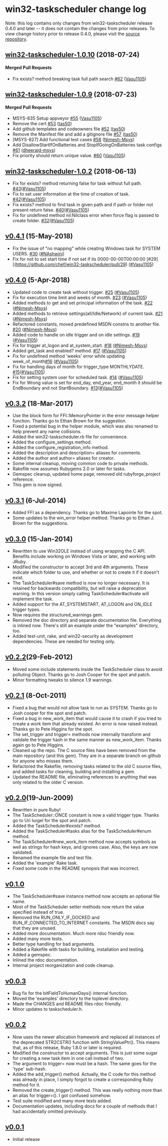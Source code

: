 # win32-taskscheduler change log

Note: this log contains only changes from win32-taskscheduler release 0.4.0 and later
-- it does not contain the changes from prior releases. To view change history
prior to release 0.4.0, please visit the [source repository](https://github.com/chef/win32-taskscheduler/commits).

<!-- latest_release -->
<!-- latest_release -->

<!-- release_rollup -->
<!-- release_rollup -->

<!-- latest_stable_release -->
## [win32-taskscheduler-1.0.10](https://github.com/chef/win32-taskscheduler/tree/win32-taskscheduler-1.0.10) (2018-07-24)

#### Merged Pull Requests
- Fix exists? method breaking task full path search [#62](https://github.com/chef/win32-taskscheduler/pull/62) ([Vasu1105](https://github.com/Vasu1105))
<!-- latest_stable_release -->

## [win32-taskscheduler-1.0.9](https://github.com/chef/win32-taskscheduler/tree/win32-taskscheduler-1.0.9) (2018-07-23)

#### Merged Pull Requests
- MSYS-835 Setup appveyor [#55](https://github.com/chef/win32-taskscheduler/pull/55) ([Vasu1105](https://github.com/Vasu1105))
- Remove the cert [#53](https://github.com/chef/win32-taskscheduler/pull/53) ([tas50](https://github.com/tas50))
- Add github templates and codeowners file [#52](https://github.com/chef/win32-taskscheduler/pull/52) ([tas50](https://github.com/tas50))
- Remove the Manifest file and add a gitignore file [#57](https://github.com/chef/win32-taskscheduler/pull/57) ([tas50](https://github.com/tas50))
- [MSYS-827] Add functional test cases  [#58](https://github.com/chef/win32-taskscheduler/pull/58) ([Nimesh-Msys](https://github.com/Nimesh-Msys))
- Add DisallowStartIfOnBatteries and StopIfGoingOnBatteries task configs [#61](https://github.com/chef/win32-taskscheduler/pull/61) ([dheerajd-msys](https://github.com/dheerajd-msys))
- Fix priority should return unique value. [#60](https://github.com/chef/win32-taskscheduler/pull/60) ([Vasu1105](https://github.com/Vasu1105))

## [win32-taskscheduler-1.0.2](https://github.com/chef/win32-taskscheduler/tree/win32-taskscheduler-1.0.2) (2018-06-13)
- Fix for exists? method returning false for task without full path. [#43](https://github.com/chef/win32-taskscheduler/pull/43)([#Vasu1105](https://github.com/Vasu1105))
- Fix to set user information at the time of creation of task. [#42](https://github.com/chef/win32-taskscheduler/pull/42)([#Vasu1105](https://github.com/Vasu1105))
- Fix exists? method to find task in given path and if path or folder not present return false. [#40](https://github.com/chef/win32-taskscheduler/pull/40)([#Vasu1105](https://github.com/Vasu1105))
- Fix for undefined method nil:Nilclass error when force flag is passed to create folder. [#32](https://github.com/chef/win32-taskscheduler/pull/32)([#Vasu1105](https://github.com/Vasu1105))

## [v0.4.1](https://github.com/chef/win32-taskscheduler/tree/win32-taskscheduler-0.4.1) (15-May-2018)
- Fix the issue of "no mapping" while creating Windows task for SYSTEM USERS. [#30](https://github.com/chef/win32-taskscheduler/pull/30) ([#NAshwini](https://github.com/NAshwini))
- Fix for not to set start time if not set if its 0000-00-00T00:00:00 [#29][(https://github.com/chef/win32-taskscheduler/pull/29) ([#Vasu1105](https://github.com/Vasu1105))


## [v0.4.0](https://github.com/chef/win32-taskscheduler/tree/win32-taskscheduler-0.4.0) (5-Apr-2018)
- Updated code to create task without trigger. [#25](https://github.com/chef/win32-taskscheduler/pull/25) ([#Vasu1105](https://github.com/Vasu1105))
- Fix for execution time limit and weeks of month. [#23](https://github.com/chef/win32-taskscheduler/pull/23) ([#Vasu1105](https://github.com/Vasu1105))
- Added methods to get and set principal information of the task. [#22](https://github.com/chef/win32-taskscheduler/pull/22) ([#Nimesh-Msys](https://github.com/Nimesh-Msys))
- Added methods to retrieve settings(all/Idle/Network) of current task. [#21](https://github.com/chef/win32-taskscheduler/pull/21) ([#Nimesh-Msys](https://github.com/Nimesh-Msys))
- Refactored constants, moved predefined MSDN constns to another file. [#20](https://github.com/chef/win32-taskscheduler/pull/20) ([#Nimesh-Msys](https://github.com/Nimesh-Msys))
- Added code to handle on idle trigger and on idle settings. [#19](https://github.com/chef/win32-taskscheduler/pull/19) ([#Vasu1105](https://github.com/Vasu1105))
- Fix for trigger at_logon and at_system_start. [#18](https://github.com/chef/win32-taskscheduler/pull/18) ([#Nimesh-Msys](https://github.com/Nimesh-Msys))
- Added get_task and enabled? method. [#17](https://github.com/chef/win32-taskscheduler/pull/17) ([#Vasu1105](https://github.com/Vasu1105))
- Fix for undefined method 'weeks' error while updating week_of_month[#16](https://github.com/chef/win32-taskscheduler/pull/16) ([#Vasu1105](https://github.com/Vasu1105))
- Fix for handling days of month for trigger_type MONTHLYDATE. [#15](https://github.com/chef/win32-taskscheduler/pull/15)([#Vasu1105](https://github.com/Vasu1105))
- Fix for setting system user for scheduled task. [#14](https://github.com/chef/win32-taskscheduler/pull/14) ([#Vasu1105](https://github.com/Vasu1105))
- Fix for Wrong value is set for end_day, end_year, end_month it should be EndBoundary and not StartBoundary. [#13](https://github.com/chef/win32-taskscheduler/pull/13)([#Vasu1105](https://github.com/Vasu1105))

## [v0.3.2](https://github.com/chef/win32-taskscheduler/tree/win32-taskscheduler-0.3.2) (18-Mar-2017)
- Use the block form for FFI::MemoryPointer in the error message helper
  function. Thanks go to Ethan Brown for the suggestion.
- Fixed a potential bug in the helper module, which was also renamed to
  help prevent any name collisions.
- Added the win32-taskscheduler.rb file for convenience.
- Added the configure_settings method.
- Added the configure_registration_info method.
- Added the description and description= aliases for comments.
- Added the author and author= aliases for creator.
- Some internal cleanup, moving common code to private methods.
- Rakefile now assumes Rubygems 2.0 or later for tasks.
- Gemspec cleanup, updated home page, removed old rubyforge_project reference.
- This gem is now signed.

## [v0.3.1](https://github.com/chef/win32-taskscheduler/tree/win32-taskscheduler-0.3.1) (6-Jul-2014)
- Added FFI as a dependency. Thanks go to Maxime Lapointe for the spot.
- Some updates to the win_error helper method. Thanks go to Ethan J. Brown
  for the suggestions.

## [v0.3.0](https://github.com/chef/win32-taskscheduler/tree/win32-taskscheduler-0.3.0) (15-Jan-2014)
- Rewritten to use Win32OLE instead of using wrapping the C API. Benefits
  include working on Windows Vista or later, and working with JRuby.
- Modified the constructor to accept 3rd and 4th arguments. These indicate
  which folder to use, and whether or not to create it if it doesn't exist.
- The TaskScheduler#save method is now no longer necessary. It is retained
  for backwards compatibility, but will raise a deprecation warning. In this
  version simply calling TaskScheduler#activate will implement the task.
- Added support for the AT_SYSTEMSTART, AT_LOGON and ON_IDLE trigger types.
- Now requires the structured_warnings gem.
- Removed the doc directory and separate documentation file. Everything is
  inlined now. There's still an example under the "examples" directory, too.
- Added test-unit, rake, and win32-security as development dependencies.
  These are needed for testing only.

## [v0.2.2](https://github.com/chef/win32-taskscheduler/tree/win32-taskscheduler-0.2.2)(29-Feb-2012)
- Moved some include statements inside the TaskScheduler class to avoid
  polluting Object. Thanks go to Josh Cooper for the spot and patch.
- Minor formatting tweaks to silence 1.9 warnings.

## [v0.2.1](https://github.com/chef/win32-taskscheduler/tree/win32-taskscheduler-0.2.1) (8-Oct-2011)
- Fixed a bug that would not allow task to run as SYSTEM. Thanks go to
  Josh cooper for the spot and patch.
- Fixed a bug in new_work_item that would cause it to crash if you tried
  to create a work item that already existed. An error is now raised instead.
  Thanks go to Pete Higgins for the spot.
- The set_trigger and trigger= methods now internally transform and validate
  the trigger hash in the same manner as new_work_item. Thanks again go to
  Pete Higgins.
- Cleaned up the repo. The C source files have been removed from the main
  repository (and this gem). They are in a separate branch on github for
  anyone who misses them.
- Refactored the Rakefile, removing tasks related to the old C source files,
  and added tasks for cleaning, building and installing a gem.
- Updated the README file, eliminating references to anything that was only
  related to the older C version.

## [v0.2.0](https://github.com/chef/win32-taskscheduler/tree/win32-taskscheduler-0.2.0)(19-Jun-2009)
- Rewritten in pure Ruby!
- The TaskScheduler::ONCE constant is now a valid trigger type. Thanks go to
  Uri Iurgel for the spot and patch.
- Added the TaskScheduler#exists? method.
- Added the TaskScheduler#tasks alias for the TaskScheduler#enum method.
- The TaskScheduler#new_work_item method now accepts symbols as well as
  strings for hash keys, and ignores case. Also, the keys are now validated.
- Renamed the example file and test file.
- Added the 'example' Rake task.
- Fixed some code in the README synopsis that was incorrect.

## [v0.1.0](11-May-2008)
- The TaskScheduler#save instance method now accepts an optional file name.
- Most of the TaskScheduler setter methods now return the value specified
  instead of true.
- Removed the RUN_ONLY_IF_DOCKED and RUN_IF_CONNECTED_TO_INTERNET constants.
  The MSDN docs say that they are unused.
- Added more documentation. Much more rdoc friendly now.
- Added many more tests.
- Better type handling for bad arguments.
- Added a Rakefile with tasks for building, installation and testing.
- Added a gemspec.
- Inlined the rdoc documentation.
- Internal project reorganization and code cleanup.

## [v0.0.3](1-Mar-2005)
- Bug fix for the bitFieldToHumanDays() internal function.
- Moved the 'examples' directory to the toplevel directory.
- Made the CHANGES and README files rdoc friendly.
- Minor updates to taskscheduler.h.

## [v0.0.2](04-Aug-2004)
- Now uses the newer allocation framework and replaced all instances of the
  deprecated STR2CSTR() function with StringValuePtr().  This means that, as
  of this release, Ruby 1.8.0 or later is required.
- Modified the constructor to accept arguments.  This is just some sugar for
  creating a new task item in one call instead of two.
- The argument to trigger= now must be a hash.  The same goes for the 'type'
  sub-hash.
- Added the add_trigger() method.  Actually, the C code for this method was
  already in place, I simply forgot to create a corresponding Ruby method
  for it.
- Removed the create_trigger() method.  This was really nothing more than an
  alias for trigger=().  I got confused somehow.
- Test suite modified and many more tests added.
- Documentation updates, including docs for a couple of methods that I had
  accidentally omitted previously.

## [v0.0.1](24-Apr-2004)
- Initial release